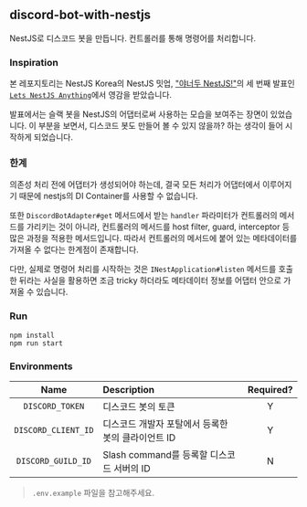 ## discord-bot-with-nestjs

NestJS로 디스코드 봇을 만듭니다. 컨트롤러를 통해 명령어를 처리합니다.

### Inspiration

본 레포지토리는 NestJS Korea의 NestJS 밋업, ["야너두 NestJS!"](https://nestjs-korea.notion.site/3rd-NestJS-wrap-up-1bd4e5cf44f94797a0645316ac431f3b)의 세 번째 발표인 [`Lets NestJS Anything`](https://youtu.be/IsX1vgWYVpE?t=4183)에서 영감을 받았습니다.

발표에서는 슬랙 봇을 NestJS의 어댑터로써 사용하는 모습을 보여주는 장면이 있었습니다. 이 부분을 보면서, 디스코드 봇도 만들어 볼 수 있지 않을까? 하는 생각이 들어 시작하게 되었습니다.

### 한계

의존성 처리 전에 어댑터가 생성되어야 하는데, 결국 모든 처리가 어댑터에서 이루어지기 때문에 nestjs의 DI Container를 사용할 수 없습니다.

또한 `DiscordBotAdapter#get` 메서드에서 받는 `handler` 파라미터가 컨트롤러의 메서드를 가리키는 것이 아니라, 컨트롤러의 메서드를 host filter, guard, interceptor 등 많은 과정을 적용한 메서드입니다. 따라서 컨트롤러의 메서드에 붙어 있는 메타데이터를 가져올 수 없다는 한계점이 존재합니다.

다만, 실제로 명령어 처리를 시작하는 것은 `INestApplication#listen` 메서드를 호출한 뒤라는 사실을 활용하면 조금 tricky 하더라도 메타데이터 정보를 어댑터 안으로 가져올 수 있습니다.

### Run

```shell
npm install
npm run start
```

### Environments

|        Name         | Description                                        | Required? |
| :-----------------: | :------------------------------------------------- | :-------: |
|   `DISCORD_TOKEN`   | 디스코드 봇의 토큰                                 |     Y     |
| `DISCORD_CLIENT_ID` | 디스코드 개발자 포탈에서 등록한 봇의 클라이언트 ID |     Y     |
| `DISCORD_GUILD_ID`  | Slash command를 등록할 디스코드 서버의 ID          |     N     |

> `.env.example` 파일을 참고해주세요.
